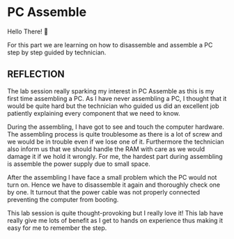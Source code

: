 # PC Assemble
Hello There! 👋

For this part we are learning on how to disassemble and assemble a PC step by step guided by technician.
## REFLECTION
The lab session really sparking my interest in PC Assemble as this is my first time assembling a PC. As I have never assembling a PC, I thought that it would be quite hard but the technician who guided us did an excellent job patiently explaining every component that we need to know.

During the assembling, I have got to see and touch the computer hardware. The assembling process is quite troublesome as there is a lot of screw and we would be in trouble even if we lose one of it. Furthermore the technician also inform us that we should handle the RAM with care as we would damage it if we hold it wrongly. For me, the hardest part during assembling is assemble the power supply due to small space.

After the assembling I have face a small problem which the PC would not turn on. Hence we have to disassemble it again and thoroughly check one by one. It turnout that the power cable was not properly connected preventing the computer from booting.

This lab session is quite thought-provoking but I really love it! This lab have really give me lots of benefit as I get to hands on experience thus making it easy for me to remember the step.
